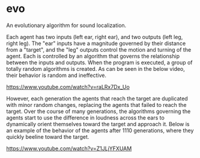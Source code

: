 # evo
An evolutionary algorithm for sound localization.

Each agent has two inputs (left ear, right ear), and two outputs (left leg, right leg). The "ear" inputs have a magnitude governed by their distance from a "target", and the "leg" outputs control the motion and turning of the agent. Each is controlled by an algorithm that governs the relationship between the inputs and outputs. When the program is executed, a group of totally random algorithms is created. As can be seen in the below video, their behavior is random and ineffective.

https://www.youtube.com/watch?v=raLRx7Dx_Uo

However, each generation the agents that reach the target are duplicated with minor random changes, replacing the agents that failed to reach the target. Over the course of many generations, the algorithms governing the agents start to use the difference in loudness across the ears to dynamically orient themselves toward the target and approach it. Below is an example of the behavior of the agents after 1110 generations, where they quickly beeline toward the target.

https://www.youtube.com/watch?v=Z1JLjYFXUAM
